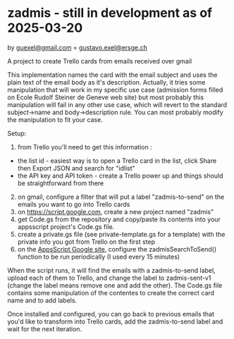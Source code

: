 # zadmis - still in development as of 2025-03-20

by guexel@gmail.com = gustavo.exel@ersge.ch

A project to create Trello cards from emails received over gmail

This implementation names the card with the email subject and uses the plain text of the email body as it's description. Actually, it tries some manipulation that will work in my specific use case (admission forms filled on Ecole Rudolf Steiner de Geneve web site) but most probably this manipulation will fail in any other use case, which will revert to the standard subject->name and body->description rule. You can most probably modify the manipulation to fit your case.

Setup:

1. from Trello you'll need to get this information :
  - the list id - easiest way is to open a Trello card in the list, click Share then Export JSON and search for "idlist"
  - the API key and API token - create a Trello power up and things should be straightforward from there
2. on gmail, configure a filter that will put a label "zadmis-to-send" on the emails you want to go into Trello cards
3. on <https://script.google.com>, create a new project named "zadmis"
4. get Code.gs from the repository and copy/paste its contents into your appsscript project's Code.gs file.
5. create a private.gs file (see private-template.gs for a template) with the private info you got from Trello on the first step
6. on the [AppsScript Google site](https://script.google.com), configure the zadmisSearchToSend() function to be run periodically (I used every 15 minutes)

When the script runs, it will find the emails with a zadmis-to-send label, upload each of them to Trello, and change the label to zadmis-sent-v1 (change the label means remove one and add the other). The Code.gs file contains some manipulation of the contentes to create the correct card name and to add labels.

Once installed and configured, you can go back to previous emails that you'd like to transform into Trello cards, add the zadmis-to-send label and wait for the next iteration.
